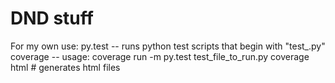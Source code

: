 # DND stuff

For my own use:
	py.test  -- runs python test scripts that begin with "test_.py"
	coverage -- usage:
		coverage run -m py.test test_file_to_run.py
		coverage html      # generates html files

